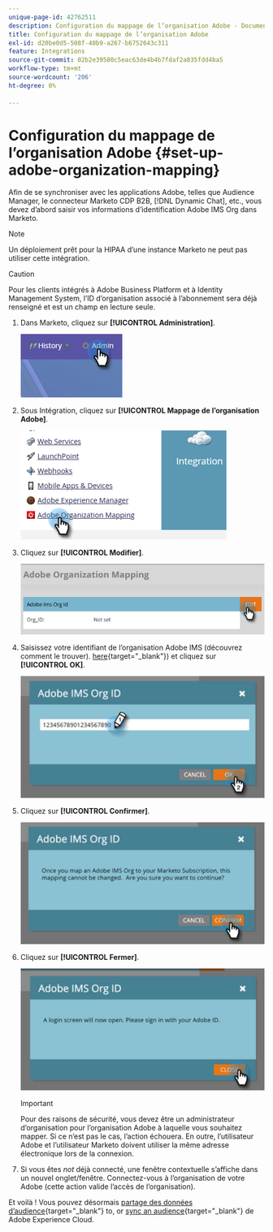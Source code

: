 ```yaml
---
unique-page-id: 42762511
description: Configuration du mappage de l’organisation Adobe - Documents Marketo - Documentation du produit
title: Configuration du mappage de l’organisation Adobe
exl-id: d20be0d5-508f-40b9-a267-b6752643c311
feature: Integrations
source-git-commit: 02b2e39580c5eac63de4b4b7fdaf2a835fdd4ba5
workflow-type: tm+mt
source-wordcount: '206'
ht-degree: 0%

---
```


# Configuration du mappage de l’organisation Adobe {#set-up-adobe-organization-mapping}

Afin de se synchroniser avec les applications Adobe, telles que Audience Manager, le connecteur Marketo CDP B2B, [!DNL Dynamic Chat], etc., vous devez d’abord saisir vos informations d’identification Adobe IMS Org dans Marketo.

>[!NOTE]
>
>Un déploiement prêt pour la HIPAA d’une instance Marketo ne peut pas utiliser cette intégration.

>[!CAUTION]
>
>Pour les clients intégrés à Adobe Business Platform et à Identity Management System, l’ID d’organisation associé à l’abonnement sera déjà renseigné et est un champ en lecture seule.

1. Dans Marketo, cliquez sur **[!UICONTROL Administration]**.

   ![](assets/set-up-adobe-experience-cloud-audience-sharing-1.png)

1. Sous Intégration, cliquez sur **[!UICONTROL Mappage de l’organisation Adobe]**.

   ![](assets/set-up-adobe-experience-cloud-audience-sharing-2.png)

1. Cliquez sur **[!UICONTROL Modifier]**.

   ![](assets/set-up-adobe-experience-cloud-audience-sharing-3.png)

1. Saisissez votre identifiant de l’organisation Adobe IMS (découvrez comment le trouver). [here](https://experienceleague.adobe.com/docs/control-panel/using/faq.html){target="_blank"}) et cliquez sur **[!UICONTROL OK]**.

   ![](assets/set-up-adobe-experience-cloud-audience-sharing-4.png)

1. Cliquez sur **[!UICONTROL Confirmer]**.

   ![](assets/set-up-adobe-experience-cloud-audience-sharing-5.png)

1. Cliquez sur **[!UICONTROL Fermer]**.

   ![](assets/set-up-adobe-experience-cloud-audience-sharing-6.png)

   >[!IMPORTANT]
   >
   >Pour des raisons de sécurité, vous devez être un administrateur d’organisation pour l’organisation Adobe à laquelle vous souhaitez mapper. Si ce n’est pas le cas, l’action échouera. En outre, l’utilisateur Adobe et l’utilisateur Marketo doivent utiliser la même adresse électronique lors de la connexion.

1. Si vous êtes _not_ déjà connecté, une fenêtre contextuelle s’affiche dans un nouvel onglet/fenêtre. Connectez-vous à l’organisation de votre Adobe (cette action valide l’accès de l’organisation).

Et voilà ! Vous pouvez désormais [partage des données d’audience](/help/marketo/product-docs/core-marketo-concepts/smart-lists-and-static-lists/static-lists/send-a-list-to-adobe-experience-cloud.md){target="_blank"} to, or [sync an audience](/help/marketo/product-docs/adobe-experience-cloud-integrations/sync-an-audience-from-adobe-experience-cloud.md){target="_blank"} de Adobe Experience Cloud.

